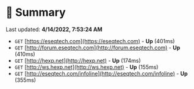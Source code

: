 # 📖 Summary
Last updated: **4/14/2022, 7:53:24 AM**

- `GET` [https://eseqtech.com](https://eseqtech.com) - **Up** (401ms)
- `GET` [http://forum.eseqtech.com](http://forum.eseqtech.com) - **Up** (410ms)
- `GET` [http://hexp.net](http://hexp.net) - **Up** (174ms)
- `GET` [http://ws.hexp.net](http://ws.hexp.net) - **Up** (155ms)
- `GET` [http://eseqtech.com/infoline](http://eseqtech.com/infoline) - **Up** (355ms)
